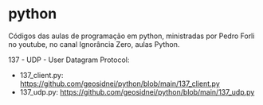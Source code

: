 # python
Códigos das aulas de programação em python, ministradas por Pedro Forli no youtube, no canal Ignorância Zero, aulas Python.

137 - UDP - User Datagram Protocol:
* 137_client.py: https://github.com/geosidnei/python/blob/main/137_client.py 
* 137_udp.py: https://github.com/geosidnei/python/blob/main/137_udp.py
